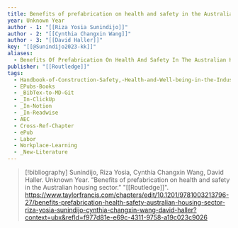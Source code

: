 ```yaml
---
title: Benefits of prefabrication on health and safety in the Australian housing sector
year: Unknown Year
author - 1: "[[Riza Yosia Sunindijo]]"
author - 2: "[[Cynthia Changxin Wang]]"
author - 3: "[[David Haller]]"
key: "[[@Sunindijo2023-kk]]"
aliases:
  - Benefits Of Prefabrication On Health And Safety In The Australian Housing Sector
publisher: "[[Routledge]]"
tags:
  - Handbook-of-Construction-Safety,-Health-and-Well-being-in-the-Industry-4-Era
  - EPubs-Books
  - _BibTex-to-MD-Git
  - _In-ClickUp
  - _In-Notion
  - _In-Readwise
  - AEC
  - Cross-Ref-Chapter
  - ePub
  - Labor
  - Workplace-Learning
  - _New-Literature
---
```


> [!bibliography]
> Sunindijo, Riza Yosia, Cynthia Changxin Wang, David Haller. Unknown Year. “Benefits of prefabrication on health and safety in the Australian housing sector.” "[[Routledge]]". https://www.taylorfrancis.com/chapters/edit/10.1201/9781003213796-27/benefits-prefabrication-health-safety-australian-housing-sector-riza-yosia-sunindijo-cynthia-changxin-wang-david-haller?context=ubx&refId=f977d81e-e69c-4311-9758-a19c023c9026